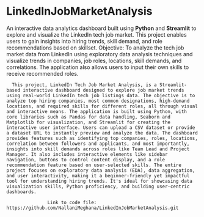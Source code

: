 # LinkedInJobMarketAnalysis
An interactive data analytics dashboard built using **Python** and **Streamlit** to explore and visualize the LinkedIn tech job market. This project enables users to gain insights into hiring trends, skill demand, and role recommendations based on skillset.
 Objective:
      To analyze the tech job market data from LinkedIn using exploratory data analysis techniques and visualize trends in companies, job roles, locations, skill demands, and correlations. The application also allows users to input their own skills to receive recommended roles.

      This project, LinkedIn Tech Job Market Analysis, is a Streamlit-based interactive dashboard designed to explore job market trends using real-world LinkedIn tech job listings data. The objective is to analyze top hiring companies, most common designations, high-demand locations, and required skills for different roles, all through visual and interactive means. The application is built using Python, with core libraries such as Pandas for data handling, Seaborn and Matplotlib for visualization, and Streamlit for creating the interactive user interface. Users can upload a CSV dataset or provide a dataset URL to instantly preview and analyze the data. The dashboard provides features such as identifying top companies, roles, locations, correlation between followers and applicants, and most importantly, insights into skill demands across roles like Team Lead and Project Manager. It also includes interactive elements like sidebar navigation, buttons to control content display, and a role recommendation feature based on user-selected skills. The entire project focuses on exploratory data analysis (EDA), data aggregation, and user interactivity, making it a beginner-friendly yet impactful tool for understanding hiring trends. It's ideal for showcasing data visualization skills, Python proficiency, and building user-centric dashboards.

                   Link to code file: https://github.com/NallaniMeghana/LinkedInJobMarketAnalysis.git
